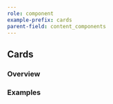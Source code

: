 ```yaml
---
role: component
example-prefix: cards
parent-field: content_components
---
```


## Cards

### Overview

### Examples
